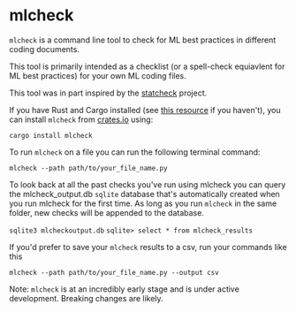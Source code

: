 # mlcheck

`mlcheck` is a command line tool to check for ML best practices in different coding documents.

This tool is primarily intended as a checklist (or a spell-check equiavlent for ML best practices) for your own ML coding files.

This tool was in part inspired by the <a href="https://mbnuijten.com/statcheck/" target="_blank">statcheck</a> project.

If you have Rust and Cargo installed (see <a href="https://www.rust-lang.org/tools/install" target="_blank">this resource</a> if you haven't), you can install `mlcheck` from <a href="https://crates.io/" target="_blank">crates.io</a> using:

`cargo install mlcheck`

To run `mlcheck` on a file you can run the following terminal command:

`mlcheck --path path/to/your_file_name.py`

To look back at all the past checks you've run using mlcheck you can query the mlcheck_output.db `sqlite` database that's automatically created when you run mlcheck for the first time. As long as you run `mlcheck` in the same folder, new checks will be appended to the database.

`sqlite3 mlcheckoutput.db`
`sqlite> select * from mlcheck_results`

If you'd prefer to save your `mlcheck` results to a csv, run your commands like this

`mlcheck --path path/to/your_file_name.py --output csv`

Note: `mlcheck` is at an incredibly early stage and is under active development. Breaking changes are likely.
